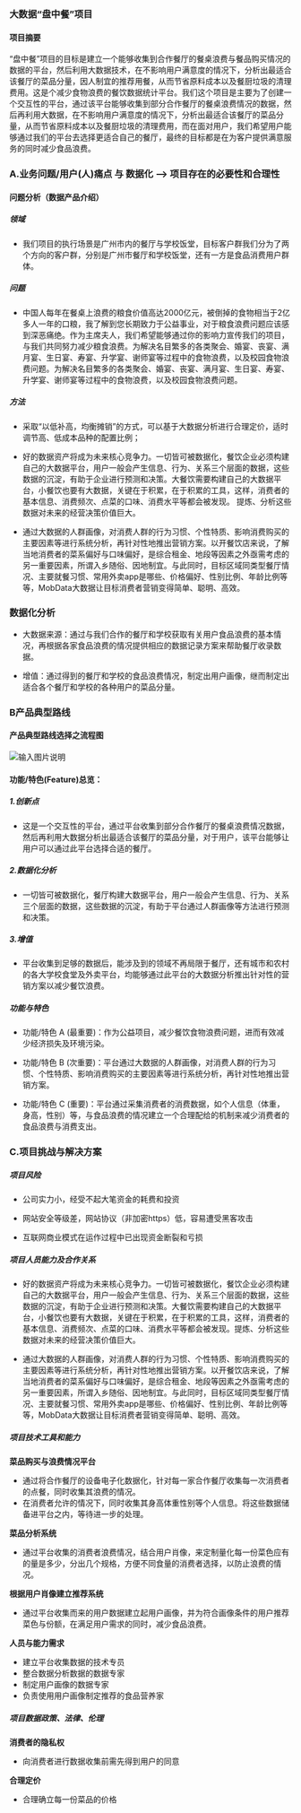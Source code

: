 ### 大数据“盘中餐”项目

#### 项目摘要

“盘中餐”项目的目标是建立一个能够收集到合作餐厅的餐桌浪费与餐品购买情况的数据的平台，然后利用大数据技术，在不影响用户满意度的情况下，分析出最适合该餐厅的菜品分量，因人制宜的推荐用餐，从而节省原料成本以及餐厨垃圾的清理费用。这是个减少食物浪费的餐饮数据统计平台。我们这个项目是主要为了创建一个交互性的平台，通过该平台能够收集到部分合作餐厅的餐桌浪费情况的数据，然后再利用大数据，在不影响用户满意度的情况下，分析出最适合该餐厅的菜品分量，从而节省原料成本以及餐厨垃圾的清理费用，而在面对用户，我们希望用户能够通过我们的平台去选择更适合自己的餐厅，最终的目标都是在为客户提供满意服务的同时减少食品浪费。

### A.业务问题/用户(人)痛点 与 数据化 --> 项目存在的必要性和合理性

#### 问题分析（数据产品介绍）

##### 领域

- 我们项目的执行场景是广州市内的餐厅与学校饭堂，目标客户群我们分为了两个方向的客户群，分别是广州市餐厅和学校饭堂，还有一方是食品消费用户群体。

##### 问题

- 中国人每年在餐桌上浪费的粮食价值高达2000亿元，被倒掉的食物相当于2亿多人一年的口粮，我了解到您长期致力于公益事业，对于粮食浪费问题应该感到深恶痛绝。作为主席夫人，我们希望能够通过你的影响力宣传我们的项目，与我们共同努力减少粮食浪费。为解决名目繁多的各类聚会、婚宴、丧宴、满月宴、生日宴、寿宴、升学宴、谢师宴等过程中的食物浪费，以及校园食物浪费问题。为解决名目繁多的各类聚会、婚宴、丧宴、满月宴、生日宴、寿宴、升学宴、谢师宴等过程中的食物浪费，以及校园食物浪费问题。

##### 方法

- 采取“以低补高，均衡摊销”的方式，可以基于大数据分析进行合理定价，适时调节高、低成本品种的配置比例；

- 好的数据资产将成为未来核心竞争力。一切皆可被数据化，餐饮企业必须构建自己的大数据平台，用户一般会产生信息、行为、关系三个层面的数据，这些数据的沉淀，有助于企业进行预测和决策。大餐饮需要构建自己的大数据平台，小餐饮也要有大数据，关键在于积累，在于积累的工具，这样，消费者的基本信息、消费频次、点菜的口味、消费水平等都会被发现。 提炼、分析这些数据对未来的经营决策价值巨大。

- 通过大数据的人群画像，对消费人群的行为习惯、个性特质、影响消费购买的主要因素等进行系统分析，再针对性地推出营销方案。以开餐饮店来说，了解当地消费者的菜系偏好与口味偏好，是综合租金、地段等因素之外亟需考虑的另一重要因素，所谓入乡随俗、因地制宜。与此同时，目标区域同类型餐厅情况、主要就餐习惯、常用外卖app是哪些、价格偏好、性别比例、年龄比例等等，MobData大数据让目标消费者营销变得简单、聪明、高效。

### 数据化分析

- 大数据来源：通过与我们合作的餐厅和学校获取有关用户食品浪费的基本情况，再根据各家食品浪费的情况提供相应的数据记录方案来帮助餐厅收录数据。

- 增值：通过得到的餐厅和学校的食品浪费情况，制定出用户画像，继而制定出适合各个餐厅和学校的各种用户的菜品分量。

### B产品典型路线
#### 产品典型路线选择之流程图
![输入图片说明](https://images.gitee.com/uploads/images/2019/0630/095215_ea60af65_1805428.png "路线图.jpg")
#### 功能/特色(Feature)总览：
##### 1.创新点
- 这是一个交互性的平台，通过平台收集到部分合作餐厅的餐桌浪费情况数据，然后再利用大数据分析出最适合该餐厅的菜品分量，对于用户，该平台能够让用户可以通过此平台选择合适的餐厅。

##### 2.数据化分析
- 一切皆可被数据化，餐厅构建大数据平台，用户一般会产生信息、行为、关系三个层面的数据，这些数据的沉淀，有助于平台通过人群画像等方法进行预测和决策。

##### 3.增值
- 平台收集到足够的数据后，能涉及到的领域不再局限于餐厅，还有城市和农村的各大学校食堂及外卖平台，均能够通过此平台的大数据分析推出针对性的营销方案以减少餐饮浪费。

##### 功能与特色

- 功能/特色 A (最重要)：作为公益项目，减少餐饮食物浪费问题，进而有效减少经济损失及环境污染。

- 功能/特色 B (次重要)：平台通过大数据的人群画像，对消费人群的行为习惯、个性特质、影响消费购买的主要因素等进行系统分析，再针对性地推出营销方案。
- 功能/特色 C (重要)：平台通过采集消费者的消费数据，如个人信息（体重，身高，性别）等，与食品浪费的情况建立一个合理配给的机制来减少消费者的食品浪费与消费支出。


### C.项目挑战与解决方案

##### 项目风险

- 公司实力小，经受不起大笔资金的耗费和投资

- 网站安全等级差，网站协议（非加密https）低，容易遭受黑客攻击

- 互联网商业模式在运作过程中已出现资金断裂和亏损

##### 项目人员能力及合作关系

- 好的数据资产将成为未来核心竞争力。一切皆可被数据化，餐饮企业必须构建自己的大数据平台，用户一般会产生信息、行为、关系三个层面的数据，这些数据的沉淀，有助于企业进行预测和决策。大餐饮需要构建自己的大数据平台，小餐饮也要有大数据，关键在于积累，在于积累的工具，这样，消费者的基本信息、消费频次、点菜的口味、消费水平等都会被发现。提炼、分析这些数据对未来的经营决策价值巨大。

- 通过大数据的人群画像，对消费人群的行为习惯、个性特质、影响消费购买的主要因素等进行系统分析，再针对性地推出营销方案。以开餐饮店来说，了解当地消费者的菜系偏好与口味偏好，是综合租金、地段等因素之外亟需考虑的另一重要因素，所谓入乡随俗、因地制宜。与此同时，目标区域同类型餐厅情况、主要就餐习惯、常用外卖app是哪些、价格偏好、性别比例、年龄比例等等，MobData大数据让目标消费者营销变得简单、聪明、高效。

##### 项目技术工具和能力
 **菜品购买与浪费情况平台** 

- 通过将合作餐厅的设备电子化数据化，针对每一家合作餐厅收集每一次消费者的点餐，同时收集其浪费的情况。
- 在消费者允许的情况下，同时收集其身高体重性别等个人信息。将这些数据储备进平台之内，等待进一步的处理。
 
**菜品分析系统** 


- 通过平台收集的消费者浪费情况，结合用户肖像，来定制量化每一份菜色应有的量是多少，分出几个规格，方便不同食量的消费者选择，以防止浪费的情况。

 **根据用户肖像建立推荐系统** 
- 通过平台收集而来的用户数据建立起用户画像，并为符合画像条件的用户推荐菜色与份额，在满足用户需求的同时，减少食品浪费。
 
**人员与能力需求** 

- 建立平台收集数据的技术专员
- 整合数据分析数据的数据专家
- 制定用户画像的数据专家
- 负责使用用户画像制定推荐的食品营养家

##### 项目数据政策、法律、伦理
 **消费者的隐私权** 
- 向消费者进行数据收集前需先得到用户的同意
 
**合理定价** 
- 合理确立每一份菜品的价格
